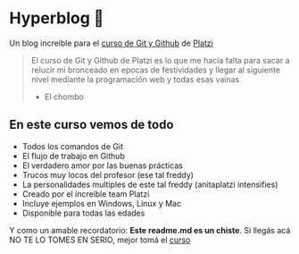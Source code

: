 # Hyperblog 💚
Un blog increible para el [ curso de Git y Github](https://platzi.com/cursos/git-github/ "curso de Git y Github") de [Platzi](https://platzi.com/"Platzi")

> El curso de Git y Github de Platzi es lo que me hacia falta para sacar a relucir mi bronceado en epocas de festividades y llegar al siguiente nivel mediante la programación web y todas esas vainas
>- El chombo

## En este curso vemos de todo
* Todos los comandos de Git
* El flujo de trabajo en Github
* El verdadero amor por las buenas prácticas
* Trucos muy locos del profesor (ese tal freddy)
* La personalidades multiples de este tal freddy (anitaplatzi intensifies)
* Creado por el increible team Platzi
* Incluye ejemplos en Windows, Linux y Mac
* Disponible para todas las edades

Y como un amable recordatorio: **Este readme.md es un chiste**.  Si llegás acá NO TE LO TOMES EN SERIO, mejor tomá el [curso](https://platzi.com/cursos/git-github/ "curso")